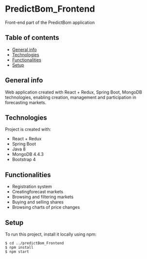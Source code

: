 # PredictBom_Frontend
Front-end part of the PredictBom application

## Table of contents
* [General info](#general-info)
* [Technologies](#technologies)
* [Functionalities](#functionalities)
* [Setup](#setup)

## General info
Web application created with React + Redux, Spring Boot, MongoDB technologies, enabling creation, management and participation in forecasting markets.

	
## Technologies
Project is created with:
* React + Redux
* Spring Boot
* Java 8
* MongoDB 4.4.3
* Bootstrap 4 

## Functionalities
* Registration system
* Creatingforecast markets
* Browsing and filtering markets
* Buying and selling shares
* Browsing charts of price changes

## Setup
To run this project, install it locally using npm:

```
$ cd ../predictBom_Frontend
$ npm install
$ npm start
```


